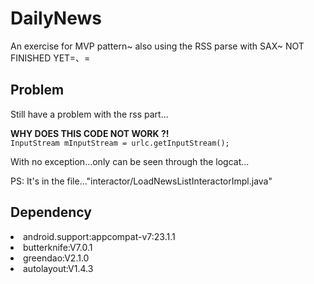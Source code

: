 # DailyNews
An exercise for MVP pattern~ also using the RSS parse with SAX~  NOT FINISHED YET=、=

<h2 style="font-color:#ff7d7d">Problem</h2>
  <p>Still have a problem with the rss part...</p>
  <strong>WHY DOES THIS CODE NOT WORK ?! </strong><br />
  <code>InputStream mInputStream = urlc.getInputStream();</code>
  <p>With no exception...only can be seen through the logcat...</p>
  <p>PS: It's in the file..."interactor/LoadNewsListInteractorImpl.java"</p>
<h2 style="font-color:#ff7d7d">Dependency</h2>
  <div>
  <li>android.support:appcompat-v7:23.1.1</li>
  <li>butterknife:V7.0.1</li>
  <li>greendao:V2.1.0</li>
  <li>autolayout:V1.4.3</li>
  </div>
